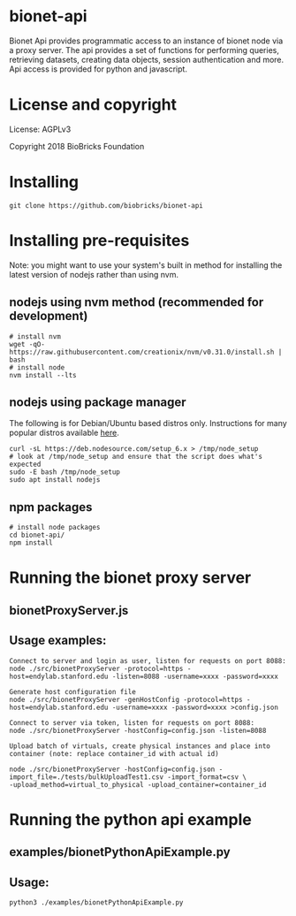 # bionet-api
Bionet Api provides programmatic access to an instance of bionet node via a proxy server. The api provides a set of functions for performing queries, retrieving datasets, creating data objects, session authentication and more. Api access is provided for python and javascript.

# License and copyright
License: AGPLv3

Copyright 2018 BioBricks Foundation

# Installing

```
git clone https://github.com/biobricks/bionet-api
```

# Installing pre-requisites

Note: you might want to use your system's built in method for installing the latest version of nodejs rather than using nvm.

## nodejs using nvm method (recommended for development)

```
# install nvm
wget -qO- https://raw.githubusercontent.com/creationix/nvm/v0.31.0/install.sh | bash
# install node
nvm install --lts
```

## nodejs using package manager

The following is for Debian/Ubuntu based distros only. Instructions for many popular distros available [here](https://nodejs.org/en/download/package-manager/). 

```
curl -sL https://deb.nodesource.com/setup_6.x > /tmp/node_setup
# look at /tmp/node_setup and ensure that the script does what's expected
sudo -E bash /tmp/node_setup
sudo apt install nodejs
```

## npm packages

```
# install node packages
cd bionet-api/
npm install
```

# Running the bionet proxy server

## bionetProxyServer.js

## Usage examples:
```
Connect to server and login as user, listen for requests on port 8088:
node ./src/bionetProxyServer -protocol=https -host=endylab.stanford.edu -listen=8088 -username=xxxx -password=xxxx

Generate host configuration file
node ./src/bionetProxyServer -genHostConfig -protocol=https -host=endylab.stanford.edu -username=xxxx -password=xxxx >config.json

Connect to server via token, listen for requests on port 8088:
node ./src/bionetProxyServer -hostConfig=config.json -listen=8088

Upload batch of virtuals, create physical instances and place into container (note: replace container_id with actual id)

node ./src/bionetProxyServer -hostConfig=config.json -import_file=./tests/bulkUploadTest1.csv -import_format=csv \
-upload_method=virtual_to_physical -upload_container=container_id

```
# Running the python api example

## examples/bionetPythonApiExample.py

## Usage:
```
python3 ./examples/bionetPythonApiExample.py
```
